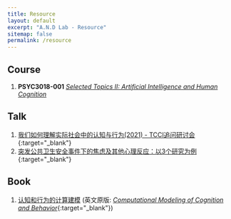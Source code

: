 ```yaml
---
title: Resource
layout: default
excerpt: "A.N.D Lab - Resource"
sitemap: false
permalink: /resource
---
```


## Course

1. **PSYC3018-001** [_Selected Topics II: Artificial Intelligence and Human Cognition_](PSYC3018-001)

## Talk

1. [我们如何理解实际社会中的认知与行为(2021) - TCCI追问研讨会](https://www.bilibili.com/video/BV1og411L7gZ){:target="_blank"}
2. [突发公共卫生安全事件下的焦虑及其他心理反应：以3个研究为例](https://www.bilibili.com/video/BV1NV411C7YW){:target="_blank"}

## Book

1. [认知和行为的计算建模](CMCB) (英文原版: [_Computational Modeling of Cognition and Behavior_](https://psy-farrell.github.io/computational-modelling){:target="_blank"})
